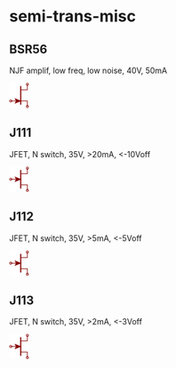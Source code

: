 # semi-trans-misc

## BSR56
NJF amplif, low freq, low noise, 40V, 50mA

![BSR56__1__1](images/semi-trans-misc__BSR56__1__1.png?raw=true) 

## J111
JFET, N switch, 35V, >20mA, <-10Voff

![J111__1__1](images/semi-trans-misc__J111__1__1.png?raw=true) 

## J112
JFET, N switch, 35V, >5mA, <-5Voff

![J112__1__1](images/semi-trans-misc__J112__1__1.png?raw=true) 

## J113
JFET, N switch, 35V, >2mA, <-3Voff

![J113__1__1](images/semi-trans-misc__J113__1__1.png?raw=true) 

